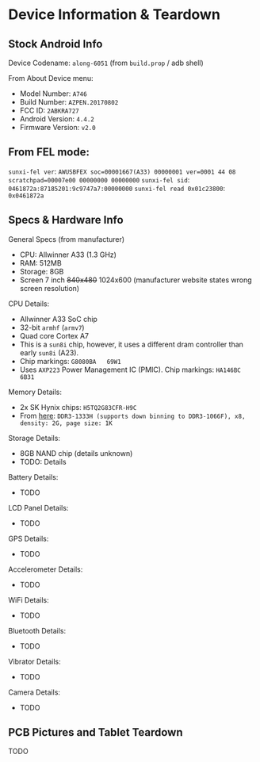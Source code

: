 # Device Information & Teardown


## Stock Android Info

Device Codename: `along-6051` (from `build.prop` / adb shell)

From About Device menu:
- Model Number: `A746`
- Build Number: `AZPEN.20170802`
- FCC ID: `2ABKRA727`
- Android Version: `4.4.2`
- Firmware Version: `v2.0`


## From FEL mode:

`sunxi-fel ver`: `AWUSBFEX soc=00001667(A33) 00000001 ver=0001 44 08 scratchpad=00007e00 00000000 00000000`
`sunxi-fel sid`: `0461872a:87185201:9c9747a7:00000000`
`sunxi-fel read 0x01c23800`: `0x0461872a`


## Specs & Hardware Info

General Specs (from manufacturer)
- CPU: Allwinner A33 (1.3 GHz)
- RAM: 512MB
- Storage: 8GB
- Screen 7 inch ~~840x480~~ 1024x600 (manufacturer website states wrong screen resolution)


CPU Details:
- Allwinner A33 SoC chip
- 32-bit `armhf` (`armv7`)
- Quad core Cortex A7
- This is a `sun8i` chip, however, it uses a different dram controller than early `sun8i` (A23). 
- Chip markings: `G8080BA   69W1`
- Uses `AXP223` Power Management IC (PMIC). Chip markings: `HA146BC       6B31`

Memory Details:
- 2x SK Hynix chips: `H5TQ2G83CFR-H9C`
- From [here](https://linux-sunxi.org/DDR3): `DDR3-1333H (supports down binning to DDR3-1066F), x8, density: 2G, page size: 1K `

Storage Details:
- 8GB NAND chip (details unknown)
- TODO: Details

Battery Details:
- TODO

LCD Panel Details:
- TODO

GPS Details:
- TODO

Accelerometer Details:
- TODO

WiFi Details:
- TODO

Bluetooth Details:
- TODO

Vibrator Details:
- TODO

Camera Details:
- TODO



## PCB Pictures and Tablet Teardown

TODO

